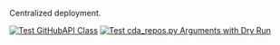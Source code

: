Centralized deployment.

[![Test GitHubAPI Class](https://github.com/Cdaprod/cda.REPOS/actions/workflows/test_github_api.yaml/badge.svg)](https://github.com/Cdaprod/cda.REPOS/actions/workflows/test_github_api.yaml)
[![Test cda_repos.py Arguments with Dry Run](https://github.com/Cdaprod/cda.REPOS/actions/workflows/test_cda_repos_py.yaml/badge.svg)](https://github.com/Cdaprod/cda.REPOS/actions/workflows/test_cda_repos_py.yaml)

